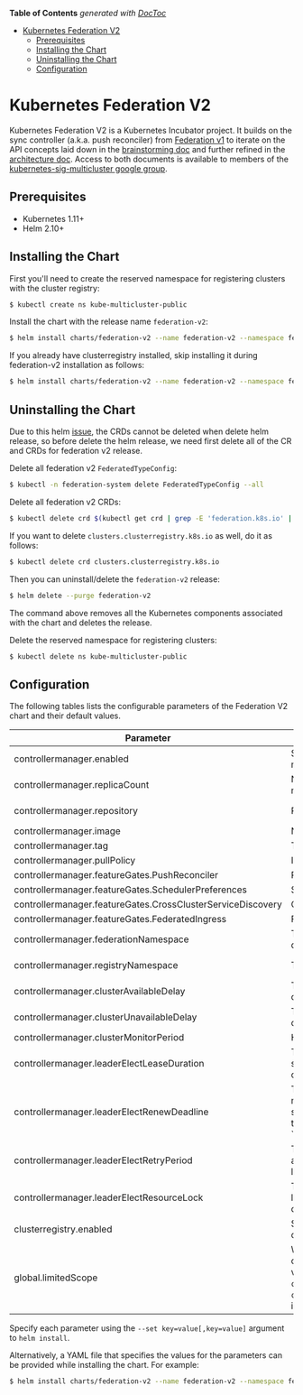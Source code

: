 <!-- START doctoc generated TOC please keep comment here to allow auto update -->
<!-- DON'T EDIT THIS SECTION, INSTEAD RE-RUN doctoc TO UPDATE -->
**Table of Contents**  *generated with [DocToc](https://github.com/thlorenz/doctoc)*

- [Kubernetes Federation V2](#kubernetes-federation-v2)
  - [Prerequisites](#prerequisites)
  - [Installing the Chart](#installing-the-chart)
  - [Uninstalling the Chart](#uninstalling-the-chart)
  - [Configuration](#configuration)

<!-- END doctoc generated TOC please keep comment here to allow auto update -->

# Kubernetes Federation V2

Kubernetes Federation V2 is a Kubernetes Incubator project. It builds on the sync controller
(a.k.a. push reconciler) from [Federation v1](https://github.com/kubernetes/federation/)
to iterate on the API concepts laid down in the [brainstorming
doc](https://docs.google.com/document/d/159cQGlfgXo6O4WxXyWzjZiPoIuiHVl933B43xhmqPEE/edit#)
and further refined in the [architecture
doc](https://docs.google.com/document/d/1ihWETo-zE8U_QNuzw5ECxOWX0Df_2BVfO3lC4OesKRQ/edit#).
Access to both documents is available to members of the
[kubernetes-sig-multicluster google
group](https://groups.google.com/forum/#!forum/kubernetes-sig-multicluster).

## Prerequisites

- Kubernetes 1.11+
- Helm 2.10+

## Installing the Chart

First you'll need to create the reserved namespace for registering clusters with the
cluster registry:

```bash
$ kubectl create ns kube-multicluster-public
```

Install the chart with the release name `federation-v2`:

```bash
$ helm install charts/federation-v2 --name federation-v2 --namespace federation-system
```

If you already have clusterregistry installed, skip installing it during federation-v2 installation
as follows:

```bash
$ helm install charts/federation-v2 --name federation-v2 --namespace federation-system --set clusterregistry.enabled=false
```

## Uninstalling the Chart

Due to this helm [issue](https://github.com/helm/helm/issues/4440), the CRDs cannot be deleted
when delete helm release, so before delete the helm release, we need first delete all
of the CR and CRDs for federation v2 release.

Delete all federation v2 `FederatedTypeConfig`:

```bash
$ kubectl -n federation-system delete FederatedTypeConfig --all
```

Delete all federation v2 CRDs:

```bash
$ kubectl delete crd $(kubectl get crd | grep -E 'federation.k8s.io' | awk '{print $1}')
```

If you want to delete `clusters.clusterregistry.k8s.io` as well, do it as follows:

```bash
$ kubectl delete crd clusters.clusterregistry.k8s.io
```

Then you can uninstall/delete the `federation-v2` release:

```bash
$ helm delete --purge federation-v2
```

The command above removes all the Kubernetes components associated with the chart
and deletes the release.

Delete the reserved namespace for registering clusters:

```bash
$ kubectl delete ns kube-multicluster-public
```

## Configuration

The following tables lists the configurable parameters of the Federation V2
chart and their default values.

| Parameter                             | Description                                                                                                                                                                                                 | Default                                                                                               |
| ------------------------------------- | ----------------------------------------------------------------------------------------------------------------------------------------------------------------------------------------------------------- | ----------------------------------------------------------------------------------------------------- |
| controllermanager.enabled             | Specifies whether to enable the controller manager in federation v2.                                                                                                                                        | true                                                                                                  |
| controllermanager.replicaCount        | Number of replica for federation v2 controller manager.                                                                                                                                                     | 1                                                                                                     |
| controllermanager.repository          | Repo of the federation v2 image.                                                                                                                                                                            | quay.io/kubernetes-multicluster                                                                       |
| controllermanager.image               | Name of the federation v2 image.                                                                                                                                                                            | federation-v2                                                                                         |
| controllermanager.tag                 | Tag of the federation v2 image.                                                                                                                                                                             | latest                                                                                                |
| controllermanager.pullPolicy          | Image pull policy.                                                                                                                                                                                          | IfNotPresent                                                                                          |
| controllermanager.featureGates.PushReconciler               | Push reconciler feature.                                                                                                                                                              | true                                                                                                  |
| controllermanager.featureGates.SchedulerPreferences         | Scheduler preferences feature.                                                                                                                                                        | true                                                                                                  |
| controllermanager.featureGates.CrossClusterServiceDiscovery | Cross cluster service discovery feature.                                                                                                                                              | true                                                                                                  |
| controllermanager.featureGates.FederatedIngress             | Federated ingress feature.                                                                                                                                                            | true                                                                                                  |
| controllermanager.federationNamespace | The namespace the federation control plane is deployed in.                                                                                                                                                  | federation-system                                                                                     |
| controllermanager.registryNamespace   | The cluster registry namespace.                                                                                                                                                                             | kube-multicluster-public                                                                              |
| controllermanager.clusterAvailableDelay   | Time to wait before reconciling on a healthy cluster.                                                                                                                                                   | 20s                                                                                                   |
| controllermanager.clusterUnavailableDelay | Time to wait before giving up on an unhealthy cluster.                                                                                                                                                  | 60s                                                                                                   |
| controllermanager.clusterMonitorPeriod    | How often to monitor the cluster health.                                                                                                                                                                | 40s                                                                                                   |
| controllermanager.leaderElectLeaseDuration | The maximum duration that a leader can be stopped before it is replaced by another candidate.                                                                                                          | 15s                                                                                                   |
| controllermanager.leaderElectRenewDeadline | The interval between attempts by the acting master to renew a leadership slot before it stops leading. This must be less than or equal to `controllermanager.LeaderElectLeaseDuration.                 | 10s                                                                                                   |
| controllermanager.leaderElectRetryPeriod   | The duration the clients should wait between attempting acquisition and renewal of a leadership.                                                                                                       | 5s                                                                                                    |
| controllermanager.leaderElectResourceLock  | The type of resource object that is used for locking during leader election. Supported options are `configmaps` and `endpoints`.                                                                       | configmaps                                                                                            |
| clusterregistry.enabled               | Specifies whether to enable the clusterregistry in federation v2.                                                                                                                                           | true                                                                                                  |
| global.limitedScope        | Whether the federation namespace will be the only target for federation. If set to true, the value set for `controllermanager.registryNamespace` and `controllermanager.registryNamespace` will be ignored. | false                                                                                                 |

Specify each parameter using the `--set key=value[,key=value]` argument to
`helm install`.

Alternatively, a YAML file that specifies the values for the parameters can be
provided while installing the chart. For example:

```bash
$ helm install charts/federation-v2 --name federation-v2 --namespace federation-system --values values.yaml
```
